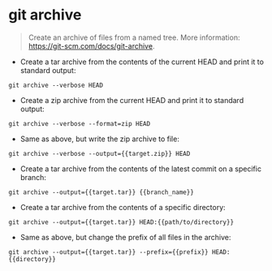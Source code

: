 # git archive

> Create an archive of files from a named tree.
> More information: <https://git-scm.com/docs/git-archive>.

- Create a tar archive from the contents of the current HEAD and print it to standard output:

`git archive --verbose HEAD`

- Create a zip archive from the current HEAD and print it to standard output:

`git archive --verbose --format=zip HEAD`

- Same as above, but write the zip archive to file:

`git archive --verbose --output={{target.zip}} HEAD`

- Create a tar archive from the contents of the latest commit on a specific branch:

`git archive --output={{target.tar}} {{branch_name}}`

- Create a tar archive from the contents of a specific directory:

`git archive --output={{target.tar}} HEAD:{{path/to/directory}}`

- Same as above, but change the prefix of all files in the archive:

`git archive --output={{target.tar}} --prefix={{prefix}} HEAD:{{directory}}`
